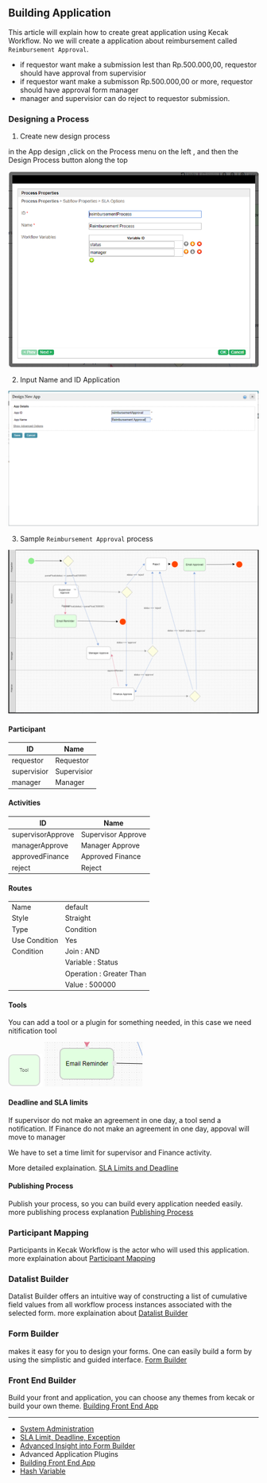 
## Building Application 

This article will explain how to create great application using Kecak Workflow. No we will create a application about reimbursement called `Reimbursement Approval`.

- if requestor want make a submission lest than Rp.500.000,00, requestor should have approval from supervisior 
- if requestor want make a submisson Rp.500.000,00 or more, requestor should have approval form manager
- manager and supervisior can do reject to requestor submission.

### Designing a Process
1. Create new design process 

in the App design ,click on the Process menu on the left , and then the Design Process button along the top 

<img src = "https://raw.githubusercontent.com/kinnara-digital-studio/kecak-workflow/master/docs/assets/buildingApplication-createNewDesign.png" alt="buildingApplication-createNewDesign" />

2. Input Name and ID Application
 
<img src = "https://raw.githubusercontent.com/kinnara-digital-studio/kecak-workflow/master/docs/assets/buildingApplication-NameId.png" alt="buildingApplication-NameId" />

3. Sample `Reimbursement Approval` process 

<img src = "https://raw.githubusercontent.com/kinnara-digital-studio/kecak-workflow/master/docs/assets/buildingApplication-designProcess.png" alt="buildingApplication-designProcess" />

#### Participant

| ID | Name |
|---|---
| requestor | Requestor |
| supervisior | Supervisior |
| manager |	Manager |

#### Activities

| ID | Name |
|---|---
| supervisorApprove | Supervisor Approve |
| managerApprove | Manager Approve |
| approvedFinance|	Approved Finance |
| reject | Reject |

#### Routes

|  |  |
|---|---|
| Name | default |
| Style | Straight |
| Type | Condition |
| Use Condition | Yes |
| Condition | Join : AND |
|  | Variable : Status |
|  | Operation : Greater Than |
|  | Value : 500000 |


#### Tools 

You can add a tool or a plugin for something needed, in this case we need nitification tool 

<img src = "https://raw.githubusercontent.com/kinnara-digital-studio/kecak-workflow/master/docs/assets/buildingApplication-deadlineTools.png" alt="buildingApplication-deadlineTools" />

<img src = "https://raw.githubusercontent.com/kinnara-digital-studio/kecak-workflow/master/docs/assets/buildingApplication-deadlineTools1.png" alt="buildingApplication-deadlineTools1" />

#### Deadline and SLA limits 
 
If supervisor do not make an agreement in one day, a tool send a notification. If Finance do not  make an agreement in one day, appoval will move to manager 

We have to set a time limit for supervisor and Finance activity.

More detailed explaination. [SLA Limits and Deadline](buildingApplication_deadline.md)

#### Publishing Process

Publish your process, so you can build every application needed easily. more publishing process explanation [Publishing Process](buildingPlugins_Process)

### Participant Mapping

Participants in Kecak Workflow is the actor who will used this application. more explaination about [Participant Mapping](buildingPlugins_Participant.md)

### Datalist Builder

Datalist Builder offers an intuitive way of constructing a list of cumulative field values from all workflow process instances associated with the selected form. more explaination about [Datalist Builder]() 

### Form Builder 

makes it easy for you to design your forms. One can easily build a form by using the simplistic and guided interface. [Form Builder](buildingApplication_FormBuilder.md)

### Front End Builder

Build your front and application, you can choose any themes from kecak or build your own theme. [Building Front End App](buildingAplication_BuildingForntEnd.md)



----

- [System Administration](buidingApplication_MonitorApps.md)
- [SLA Limit, Deadline, Exception](buildingApplication_deadline.md)
- [Advanced Insight into Form Builder](buildingApplication_FormBuilder.md) 
- Advanced Application Plugins
- [Building Front End App](buildingAplication_BuildingForntEnd.md)
- [Hash Variable](buildingAplication_HashVariabel.md)
